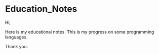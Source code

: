 # Education_Notes
Hi,

Here is my educational notes. This is my progress on some programming languages.

Thank you.


